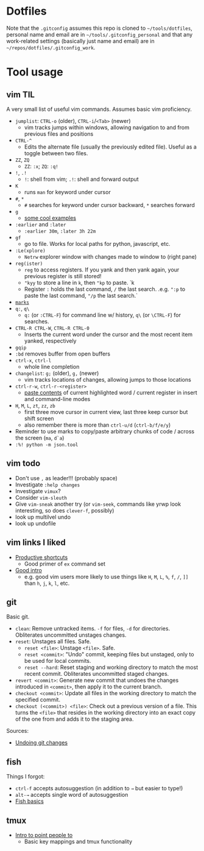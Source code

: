 Dotfiles
=========

Note that the `.gitconfig` assumes this repo is cloned to `~/tools/dotfiles`,
personal name and email are in `~/tools/.gitconfig_personal` and that any
work-related settings (basically just name and email) are in
`~/repos/dotfiles/.gitconfig_work`.

Tool usage
=========

vim TIL
---

A very small list of useful vim commands. Assumes basic vim proficiency.

* `jumplist`: `CTRL-o` (older), `CTRL-i`/`<Tab>` (newer)
    * vim tracks jumps within windows, allowing navigation to and from previous files and positions
* `CTRL-^`
    * Edits the alternate file (usually the previously edited file). Useful as a toggle between two files.
* `ZZ`, `ZQ`
    * `ZZ`: `:x`; `ZQ`: `:q!`
* `!`, `.!`
    * `!`: shell from vim; `.!`: shell and forward output
* `K`
    * runs `man` for keyword under cursor
* `#`, `*`
    * `#` searches for keyword under cursor backward, `*` searches forward
* `g`
    * [some cool examples](http://vim.wikia.com/wiki/Power_of_g)
* `:earlier` and `:later`
    * `:earlier 30m`, `:later 3h 22m`
* `gf`
    * go to file. Works for local paths for python, javascript, etc.
* `:Le(xplore)`
    * `Netrw` explorer window with changes made to window to (right pane)
* `reg(ister)`
    * `reg` to access registers. If you yank and then yank again, your previous register is still stored!
    * `"kyy` to store a line in `k`, then `"kp` to paste. `<ctrl-r>k
    * Register `:` holds the last command, `/` the last search. .e.g. `":p` to
    paste the last command, `"/p` the last search.`
* [`marks`](http://vim.wikia.com/wiki/Using_marks)
* `q:`, `q\`
    * `q:` (or `:CTRL-F`) for command line w/ history, `q\` (or `\CTRL-F`) for searches.
* `CTRL-R CTRL-W`, `CTRL-R CTRL-0`
    * Inserts the current word under the cursor and the most recent item yanked, respectively
* `gqip`
* `:bd` removes buffer from open buffers
* `ctrl-x`, `ctrl-l`
    * whole line completion
* `changelist`: `g;` (older), `g,` (newer)
    * vim tracks locations of changes, allowing jumps to those locations
* `ctrl-r-w`, `ctrl-r-<register>`
    * [paste contents](http://vim.wikia.com/wiki/Pasting_registers) of current
      highlighted word / current register in insert and command-line modes
* `H`, `M`, `L`, `zt`, `zz`, `zb`
    * first three move cursor in current view, last three keep cursor but shift screen
    * also remember there is more than `ctrl-u/d` (`ctrl-b/f/e/y`)
* Reminder to use marks to copy/paste arbitrary chunks of code / across the screen (`ma`, ``d`a``)
* `:%! python -m json.tool`


vim todo
--------

* Don't use `,` as leader!!! (probably space)
* Investigate `:help changes`
* Investigate `vimux`?
* Consider `vim-sleuth`
* Give `vim-sneak` another try (or `vim-seek`, commands like yrwp look
  interesting, so does `clever-f`, possibly)
* look up multilvel undo
* look up undofile


vim links I liked
----------------
* [Productive shortcuts](https://stackoverflow.com/questions/1218390/what-is-your-most-productive-shortcut-with-vim/1220118#1220118)
    * Good primer of `ex` command set
* [Good intro](http://www.viemu.com/a-why-vi-vim.html)
    * e.g. good vim users more likely to use things like `H`, `M`, `L`, `%`,
      `f`, `/`, `]]` than `h`, `j`, `k`, `l`, etc.


git
---

Basic git.

* `clean`: Remove untracked items. `-f` for files, `-d` for directories. Obliterates uncommitted unstages changes.
* `reset`: Unstages all files. Safe.
    * `reset <file>`: Unstage `<file>`. Safe.
    * `reset <commit>`: "Undo" commit, keeping files but unstaged, only to be used for local commits.
    * `reset --hard`: Reset staging and working directory to match the most recent commit. Obliterates uncommitted staged changes.
* `revert <commit>`: Generate new commit that undoes the changes introduced in `<commit>`, then apply it to the current branch.
* `checkout <commit>`: Update all files in the working directory to match the specified commit.
* `checkout (<commit>) <file>`: Check out a previous version of a file. This turns the `<file>` that resides in the working directory into an exact copy of the one from <commit> and adds it to the staging area.

Sources:
* [Undoing git changes](https://www.atlassian.com/git/tutorials/undoing-changes)

fish
----

Things I forgot:

* `ctrl-f` accepts autosuggestion (in addition to `→` but easier to type!)
* `alt-→` accepts single word of autosuggestion
* [Fish basics](https://fishshell.com/docs/current/tutorial.html)


tmux
----

* [Intro to point people to](http://tmuxp.readthedocs.io/en/latest/about_tmux.html)
    * Basic key mappings and tmux functionality

